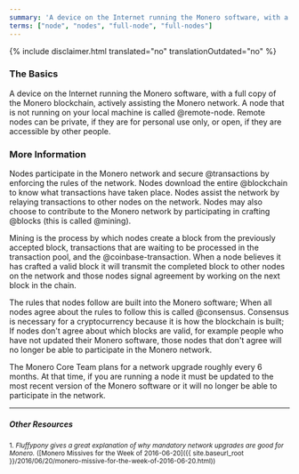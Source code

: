 ```yaml
---
summary: 'A device on the Internet running the Monero software, with a full copy of the Monero blockchain. It can be local or remote'
terms: ["node", "nodes", "full-node", "full-nodes"]
---
```


{% include disclaimer.html translated="no" translationOutdated="no" %}

### The Basics

A device on the Internet running the Monero software, with a full copy of
the Monero blockchain, actively assisting the Monero network. A node that is
not running on your local machine is called @remote-node. Remote nodes can
be private, if they are for personal use only, or open, if they are
accessible by other people.

### More Information

Nodes participate in the Monero network and secure @transactions by
enforcing the rules of the network. Nodes download the entire @blockchain to
know what transactions have taken place. Nodes assist the network by
relaying transactions to other nodes on the network. Nodes may also choose
to contribute to the Monero network by participating in crafting @blocks
(this is called @mining).

Mining is the process by which nodes create a block from the previously
accepted block, transactions that are waiting to be processed in the
transaction pool, and the @coinbase-transaction. When a node believes it has
crafted a valid block it will transmit the completed block to other nodes on
the network and those nodes signal agreement by working on the next block in
the chain.

The rules that nodes follow are built into the Monero software; When all
nodes agree about the rules to follow this is called @consensus. Consensus
is necessary for a cryptocurrency because it is how the blockchain is built;
If nodes don't agree about which blocks are valid, for example people who
have not updated their Monero software, those nodes that don't agree will no
longer be able to participate in the Monero network.

The Monero Core Team plans for a network upgrade roughly every 6 months. At
that time, if you are running a node it must be updated to the most recent
version of the Monero software or it will no longer be able to participate
in the network.

---

##### Other Resources

<sub>1. *Fluffypony gives a great explanation of why mandatory network upgrades are good for Monero.* ([Monero Missives for the Week of 2016-06-20]({{ site.baseurl_root }}/2016/06/20/monero-missive-for-the-week-of-2016-06-20.html))</sub>
